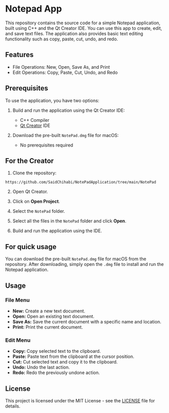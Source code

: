 # Notepad App

This repository contains the source code for a simple Notepad application, built using C++ and the Qt Creator IDE. You can use this app to create, edit, and save text files. The application also provides basic text editing functionality such as copy, paste, cut, undo, and redo.

## Features

- File Operations: New, Open, Save As, and Print
- Edit Operations: Copy, Paste, Cut, Undo, and Redo

## Prerequisites

To use the application, you have two options:

1. Build and run the application using the Qt Creator IDE:

   - C++ Compiler
   - [Qt Creator](https://www.qt.io/download) IDE

2. Download the pre-built `NotePad.dmg` file for macOS:

   - No prerequisites required

## For the Creator

1. Clone the repository:

```
https://github.com/SaidChihabi/NotePadApplication/tree/main/NotePad
```

2. Open Qt Creator.

3. Click on **Open Project**.

4. Select the `NotePad` folder.

5. Select all the files in the `NotePad` folder and click **Open**.

6. Build and run the application using the IDE.

## For quick usage

You can download the pre-built `NotePad.dmg` file for macOS from the repository. After downloading, simply open the `.dmg` file to install and run the Notepad application.

## Usage

### File Menu

- **New:** Create a new text document.
- **Open:** Open an existing text document.
- **Save As:** Save the current document with a specific name and location.
- **Print:** Print the current document.

### Edit Menu

- **Copy:** Copy selected text to the clipboard.
- **Paste:** Paste text from the clipboard at the cursor position.
- **Cut:** Cut selected text and copy it to the clipboard.
- **Undo:** Undo the last action.
- **Redo:** Redo the previously undone action.

## License

This project is licensed under the MIT License - see the [LICENSE](LICENSE) file for details.


